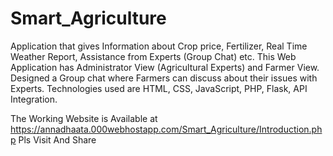 # Smart_Agriculture

Application that gives Information about Crop price, Fertilizer, Real Time Weather Report, Assistance from Experts (Group Chat) etc. 
This Web Application has Administrator View (Agricultural Experts) and Farmer View. 
Designed a Group chat where Farmers can discuss about their issues with Experts. 
Technologies used are HTML, CSS, JavaScript, PHP, Flask, API Integration. 

The Working Website is Available at https://annadhaata.000webhostapp.com/Smart_Agriculture/Introduction.php
Pls Visit And Share
